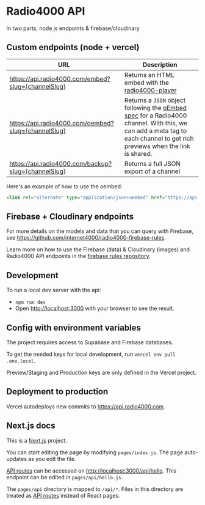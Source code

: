 # Radio4000 API

In two parts, node js endpoints & firebase/cloudinary

## Custom endpoints (node + vercel)

|URL|Description|
|--------|-------|
|https://api.radio4000.com/embed?slug={channelSlug}|Returns an HTML embed with the [radio4000-player](https://github.com/internet4000/radio4000-player)|
|https://api.radio4000.com/oembed?slug={channelSlug}|Returns a `JSON` object following the [oEmbed spec](http://oembed.com/) for a Radio4000 channel. With this, we can add a meta tag to each channel to get rich previews when the link is shared.|
|https://api.radio4000.com/backup?slug={channelSlug}|Returns a full JSON export of a channel|


Here's an example of how to use the oembed:
```html
<link rel="alternate" type="application/json+oembed" href="https://api.radio4000.com/oembed?slug=200ok" title="200ok">
```

## Firebase + Cloudinary endpoints

For more details on the models and data that you can query with Firebase, see https://github.com/internet4000/radio4000-firebase-rules.

Learn more on how to use the Firebase (data) & Cloudinary (images) and Radio4000 API
endpoints in the [firebase rules repository](https://github.com/internet4000/radio4000-firebase-rules).

## Development

To run a local dev server with the api:

- `npm run dev`
- Open [http://localhost:3000](http://localhost:3000) with your browser to see the result.

## Config with environment variables

The project requires access to Supabase and Firebase databases. 

To get the needed keys for local development, run `vercel env pull .env.local`.

Preview/Staging and Production keys are only defined in the Vercel project. 

## Deployment to production

Vercel autodeploys new commits to https://api.radio4000.com.

## Next.js docs

This is a [Next.js](https://nextjs.org/) project.

You can start editing the page by modifying `pages/index.js`. The page auto-updates as you edit the file.

[API routes](https://nextjs.org/docs/api-routes/introduction) can be accessed on [http://localhost:3000/api/hello](http://localhost:3000/api/hello). This endpoint can be edited in `pages/api/hello.js`.

The `pages/api` directory is mapped to `/api/*`. Files in this directory are treated as [API routes](https://nextjs.org/docs/api-routes/introduction) instead of React pages.
